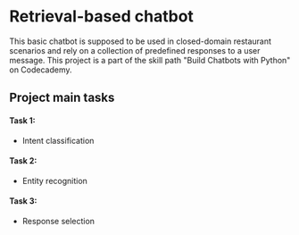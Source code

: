 # Retrieval-based chatbot

This basic chatbot is supposed to be used in closed-domain restaurant scenarios and rely on a collection of predefined responses to a user message. This project is a part of the skill path "Build Chatbots with Python" on Codecademy.

## Project main tasks

#### Task 1:
 * Intent classification
 
#### Task 2:
 * Entity recognition
 
#### Task 3:
 * Response selection
